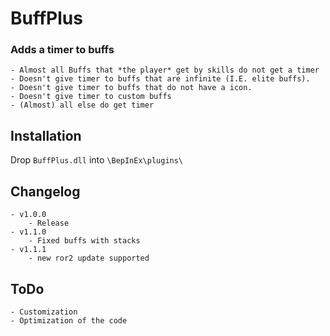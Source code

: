 # BuffPlus
### Adds a timer to buffs
	- Almost all Buffs that *the player* get by skills do not get a timer  
	- Doesn't give timer to buffs that are infinite (I.E. elite buffs).
	- Doesn't give timer to buffs that do not have a icon.
	- Doesn't give timer to custom buffs
	- (Almost) all else do get timer

## Installation
Drop `BuffPlus.dll` into `\BepInEx\plugins\`

## Changelog
	- v1.0.0
		- Release
	- v1.1.0
		- Fixed buffs with stacks
	- v1.1.1
		- new ror2 update supported
		
## ToDo
	- Customization
	- Optimization of the code